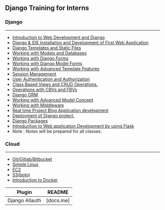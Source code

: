 ## Django Training for Interns

### Django
------
- [Introduction to Web Development and Django](docs/introduction_to_django.md)
- [Django & IDE Installation and Development of First Web Application](docs/django_ideinstallation_and_firstapp.md)
- [Django Templates and Static Files]()
- [Working with Models and Databases]()
- [Working with Django Forms]()
- [Working with Django Model Forms]()
- [Working with Advanced Template Features]()
- [Session Management]()
- [User Authentication and Authorization]()
- [Class Based Views and CRUD Operations.]()
- [Operations with CBVs and FBVs]()
- [Django ORM]()
- [Working with Advanced Model Concept]()
- [Working with Middleware]()
- [Real time Project Blog Application development]()
- [Deployment of Django project.]()
- [Django Packages]()
- [Introduction to Web application Development by using Flask]()
- Note : Notes will be prepared for all classes.

### Cloud
-----
- [Git/Gitlab/Bitbucket]()
- [Simple Linux]()
- [EC2]()
- [S3(boto)]()
- [Introduction to Docker]()




| Plugin | README |
| ------ | ------ |
| Django Allauth | [docs.me] |